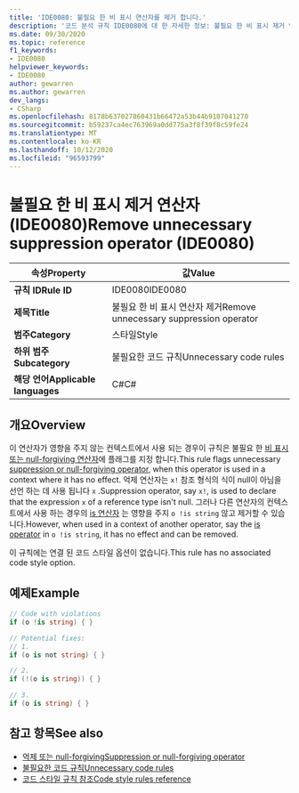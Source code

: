 ```yaml
---
title: 'IDE0080: 불필요 한 비 표시 연산자를 제거 합니다.'
description: '코드 분석 규칙 IDE0080에 대 한 자세한 정보: 불필요 한 비 표시 제거 연산자'
ms.date: 09/30/2020
ms.topic: reference
f1_keywords:
- IDE0080
helpviewer_keywords:
- IDE0080
author: gewarren
ms.author: gewarren
dev_langs:
- CSharp
ms.openlocfilehash: 8178b637027860431b66472a53b44b9107041270
ms.sourcegitcommit: b59237ca4ec763969a0dd775a3f8f39f8c59fe24
ms.translationtype: MT
ms.contentlocale: ko-KR
ms.lasthandoff: 10/12/2020
ms.locfileid: "96593799"
---
```

# <a name="remove-unnecessary-suppression-operator-ide0080"></a><span data-ttu-id="82879-103">불필요 한 비 표시 제거 연산자 (IDE0080)</span><span class="sxs-lookup"><span data-stu-id="82879-103">Remove unnecessary suppression operator (IDE0080)</span></span>

|<span data-ttu-id="82879-104">속성</span><span class="sxs-lookup"><span data-stu-id="82879-104">Property</span></span>|<span data-ttu-id="82879-105">값</span><span class="sxs-lookup"><span data-stu-id="82879-105">Value</span></span>|
|-|-|
| <span data-ttu-id="82879-106">**규칙 ID**</span><span class="sxs-lookup"><span data-stu-id="82879-106">**Rule ID**</span></span> | <span data-ttu-id="82879-107">IDE0080</span><span class="sxs-lookup"><span data-stu-id="82879-107">IDE0080</span></span> |
| <span data-ttu-id="82879-108">**제목**</span><span class="sxs-lookup"><span data-stu-id="82879-108">**Title**</span></span> | <span data-ttu-id="82879-109">불필요 한 비 표시 연산자 제거</span><span class="sxs-lookup"><span data-stu-id="82879-109">Remove unnecessary suppression operator</span></span> |
| <span data-ttu-id="82879-110">**범주**</span><span class="sxs-lookup"><span data-stu-id="82879-110">**Category**</span></span> | <span data-ttu-id="82879-111">스타일</span><span class="sxs-lookup"><span data-stu-id="82879-111">Style</span></span> |
| <span data-ttu-id="82879-112">**하위 범주**</span><span class="sxs-lookup"><span data-stu-id="82879-112">**Subcategory**</span></span> | <span data-ttu-id="82879-113">불필요한 코드 규칙</span><span class="sxs-lookup"><span data-stu-id="82879-113">Unnecessary code rules</span></span> |
| <span data-ttu-id="82879-114">**해당 언어**</span><span class="sxs-lookup"><span data-stu-id="82879-114">**Applicable languages**</span></span> | <span data-ttu-id="82879-115">C#</span><span class="sxs-lookup"><span data-stu-id="82879-115">C#</span></span> |

## <a name="overview"></a><span data-ttu-id="82879-116">개요</span><span class="sxs-lookup"><span data-stu-id="82879-116">Overview</span></span>

<span data-ttu-id="82879-117">이 연산자가 영향을 주지 않는 컨텍스트에서 사용 되는 경우이 규칙은 불필요 한 [비 표시 또는 null-forgiving 연산자](../../../csharp/language-reference/operators/null-forgiving.md)에 플래그를 지정 합니다.</span><span class="sxs-lookup"><span data-stu-id="82879-117">This rule flags unnecessary [suppression or null-forgiving operator](../../../csharp/language-reference/operators/null-forgiving.md), when this operator is used in a context where it has no effect.</span></span> <span data-ttu-id="82879-118">억제 연산자는 `x!` 참조 형식의 식이 null이 아님을 선언 하는 데 사용 됩니다 `x` .</span><span class="sxs-lookup"><span data-stu-id="82879-118">Suppression operator, say `x!`, is used to declare that the expression `x` of a reference type isn't null.</span></span> <span data-ttu-id="82879-119">그러나 다른 연산자의 컨텍스트에서 사용 하는 경우의 [is 연산자](../../../csharp/language-reference/keywords/is.md) 는 영향을 주지 `o !is string` 않고 제거할 수 있습니다.</span><span class="sxs-lookup"><span data-stu-id="82879-119">However, when used in a context of another operator, say the [is operator](../../../csharp/language-reference/keywords/is.md) in `o !is string`, it has no effect and can be removed.</span></span>

<span data-ttu-id="82879-120">이 규칙에는 연결 된 코드 스타일 옵션이 없습니다.</span><span class="sxs-lookup"><span data-stu-id="82879-120">This rule has no associated code style option.</span></span>

## <a name="example"></a><span data-ttu-id="82879-121">예제</span><span class="sxs-lookup"><span data-stu-id="82879-121">Example</span></span>

```csharp
// Code with violations
if (o !is string) { }

// Potential fixes:
// 1.
if (o is not string) { }

// 2.
if (!(o is string)) { }

// 3.
if (o is string) { }
```

## <a name="see-also"></a><span data-ttu-id="82879-122">참고 항목</span><span class="sxs-lookup"><span data-stu-id="82879-122">See also</span></span>

- [<span data-ttu-id="82879-123">억제 또는 null-forgiving</span><span class="sxs-lookup"><span data-stu-id="82879-123">Suppression or null-forgiving operator</span></span>](../../../csharp/language-reference/operators/null-forgiving.md)
- [<span data-ttu-id="82879-124">불필요한 코드 규칙</span><span class="sxs-lookup"><span data-stu-id="82879-124">Unnecessary code rules</span></span>](unnecessary-code-rules.md)
- [<span data-ttu-id="82879-125">코드 스타일 규칙 참조</span><span class="sxs-lookup"><span data-stu-id="82879-125">Code style rules reference</span></span>](index.md)
